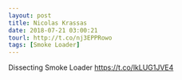 ```yaml
---
layout: post
title: Nicolas Krassas
date: 2018-07-21 03:00:21
tourl: http://t.co/nj3EPPRowo
tags: [Smoke Loader]
---
```

Dissecting Smoke Loader
https://t.co/lkLUG1JVE4